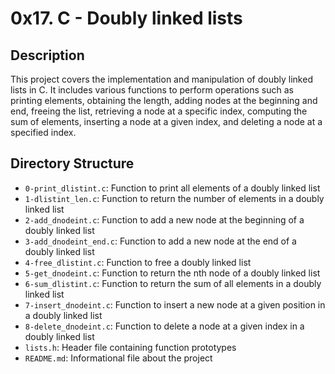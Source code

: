 # 0x17. C - Doubly linked lists

## Description
This project covers the implementation and manipulation of doubly linked lists in C. It includes various functions to perform operations such as printing elements, obtaining the length, adding nodes at the beginning and end, freeing the list, retrieving a node at a specific index, computing the sum of elements, inserting a node at a given index, and deleting a node at a specified index.

## Directory Structure
- `0-print_dlistint.c`: Function to print all elements of a doubly linked list
- `1-dlistint_len.c`: Function to return the number of elements in a doubly linked list
- `2-add_dnodeint.c`: Function to add a new node at the beginning of a doubly linked list
- `3-add_dnodeint_end.c`: Function to add a new node at the end of a doubly linked list
- `4-free_dlistint.c`: Function to free a doubly linked list
- `5-get_dnodeint.c`: Function to return the nth node of a doubly linked list
- `6-sum_dlistint.c`: Function to return the sum of all elements in a doubly linked list
- `7-insert_dnodeint.c`: Function to insert a new node at a given position in a doubly linked list
- `8-delete_dnodeint.c`: Function to delete a node at a given index in a doubly linked list
- `lists.h`: Header file containing function prototypes
- `README.md`: Informational file about the project
